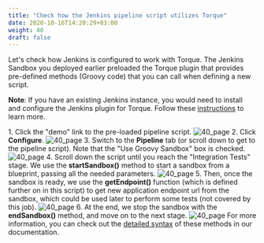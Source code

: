 ```yaml
---
title: "Check how the Jenkins pipeline script utilizes Torque"
date: 2020-10-16T14:20:29+03:00
weight: 40
draft: false
---
```

Let's check how Jenkins is configured to work with Torque. The Jenkins Sandbox you deployed earlier preloaded the Torque plugin that provides pre-defined methods (Groovy code) that you can call when defining a new script. 

__Note__: If you have an existing Jenkins instance, you would need to install and configure the Jenkins plugin for Torque. Follow these [instructions](https://community.qtorque.io/jenkins-67/installing-the-jenkins-plugin-311) to learn more.
 
1\. Click the "demo" link to the pre-loaded pipeline script.
 ![40_page](/images/module3/demo-jenkins.png)
2\. Click __Configure__.
 ![40_page](/images/module3/pipeline-configure.png)
3\. Switch to the __Pipeline__ tab (or scroll down to get to the pipeline script). Note that the "Use Groovy Sandbox" box is checked.
 ![40_page](/images/module3/pipeline-script-tab.png)
4\. Scroll down the script until you reach the "Integration Tests" stage. We use the __startSandbox()__ method to start a sandbox from a blueprint, passing all the needed parameters.
 ![40_page](/images/module3/pipeline-script.png)
5\. Then, once the sandbox is ready, we use the __getEndpoint()__ function (which is defined further on in this script) to get new application endpoint url from the sandbox, which could be used later to perform some tests (not covered by this job).
 ![40_page](/images/module3/pipeline-script-endpoint.png)
6\. At the end, we stop the sandbox with the __endSandbox()__ method, and move on to the next stage.
 ![40_page](/images/module3/pipeline-script-terminate.png)
 For more information, you can check out the [detailed syntax](https://community.qtorque.io/jenkins-67/launching-a-sandbox-from-jenkins-pipeline-277) of these methods in our documentation.
